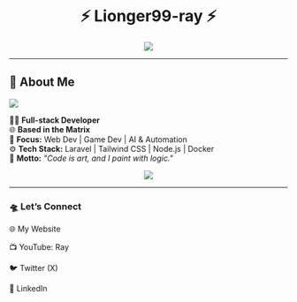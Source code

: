 
<!--
## Hi there I'm Ray 👋 
**lionger99-ray/lionger99-ray** is a ✨ _special_ ✨ repository because its `README.md` (this file) appears on your GitHub profile.

Here are some ideas to get you started:

- 🔭 I’m currently working on ...
- 🌱 I’m currently learning ...
- 👯 I’m looking to collaborate on ...
- 🤔 I’m looking for help with ...
- 💬 Ask me about ...
- 📫 How to reach me: ...
- 😄 Pronouns: ...
- ⚡ Fun fact: ...
-->


<!-- Futuristic & Artistic GitHub Profile README -->

<h1 align="center">⚡ Lionger99-ray ⚡</h1>
<!-- <h5 align="center">⌁ Dreaming in Code | Building the Future ⌁</h5> -->
<p align="center">
  <img src="https://readme-typing-svg.herokuapp.com?font=Orbitron&color=00F7FF&size=25&center=true&vCenter=true&lines=Creative+Developer;Tech+Explorer;Code+Alchemist" />
</p>


---

## 🧬 About Me

<!-- <img align="left" src="https://readme-typing-svg.herokuapp.com?font=Share+Tech+Mono&size=22&duration=4000&pause=1000&color=00F7FF&width=500&lines=Loading+Lionger99-ray+Profile..." /> -->
<img align="center" src="https://readme-typing-svg.herokuapp.com?font=Share+Tech+Mono&size=22&duration=4000&pause=1000&color=00F7FF&width=450&lines=🧑‍💻+Full-stack+Developer;🌐+Based+in+the+Matrix;🚀+Focus:+Web+Dev+%7C+Game+Dev+%7C+AI+%26+Automation;⚙️+Laravel+%7C+Tailwind+%7C+Node.js+%7C+Docker;🎨+%22Code+is+art,+and+I+paint+with+logic.%22" />


<!-- Setelah animasi selesai, teks statis -->
🧑‍💻 **Full-stack Developer**  
🌐 **Based in the Matrix**  
🚀 **Focus:** Web Dev | Game Dev | AI & Automation  
⚙️ **Tech Stack:** Laravel | Tailwind CSS | Node.js | Docker  
🎨 **Motto:** *"Code is art, and I paint with logic."*
<p align="center"> <img src="https://skillicons.dev/icons?i=laravel,docker,nodejs,tailwind,php,python,mysql,sqlite,git,vscode" /> </p>

---

<!-- 

### 🧬 About Me
🧑‍💻 Full-stack Developer

🌐 Based in the Matrix

🚀 Focus: Web Dev | Game Dev | AI & Automation

⚙️ Tech Stack: Laravel, Tailwind CSS, Node.js, Docker

🎨 Motto: "Code is art, and I paint with logic."

🧠 Tech Stack
<p align="center"> <img src="https://skillicons.dev/icons?i=laravel,docker,nodejs,tailwind,php,python,mysql,sqlite,git,vscode" /> </p> -->

### 🛸 Let’s Connect
🌐 My Website

📺 YouTube: Ray

🐦 Twitter (X) 

💼 LinkedIn 

